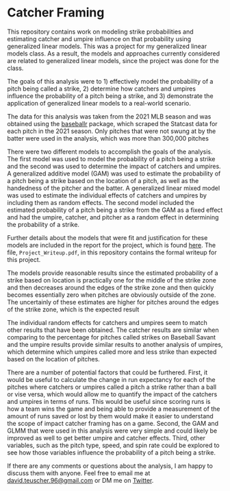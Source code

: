 # Catcher Framing

This repository contains work on modeling strike probabilities and estimating catcher and umpire influence on that probability using generalized linear models. This was a project for my generalized linear models class. As a result, the models and approaches currently considered are related to generalized linear models, since the project was done for the class. 

The goals of this analysis were to 1) effectively model the probability of a pitch being called a strike, 2) determine how catchers and umpires influence the probability of a pitch being a strike, and 3) demonstrate the application of generalized linear models to a real-world scenario. 

The data for this analysis was taken from the 2021 MLB season and was obtained using the [baseballr](https://billpetti.github.io/baseballr/) package, which scraped the Statcast data for each pitch in the 2021 season. Only pitches that were not swung at by the batter were used in the analysis, which was more than 300,000 pitches 

There were two different models to accomplish the goals of the analysis. The first model was used to model the probability of a pitch being a strike and the second was used to determine the impact of catchers and umpires. A generalized additive model (GAM) was used to estimate the probability of a pitch being a strike based on the location of a pitch, as well as the handedness of the pitcher and the batter. A generalized linear mixed model was used to estimate the individual effects of catchers and umpires by including them as random effects. The second model included the estimated probability of a pitch being a strike from the GAM as a fixed effect and had the umpire, catcher, and pitcher as a random effect in determining the probability of a strike. 

Further details about the models that were fit and justification for these models are included in the report for the project, which is found [here](https://github.com/dteuscher1/CatcherFraming/blob/main/Project_Writeup.pdf). The file, `Project_Writeup.pdf`, in this repository contains the formal writeup for this project. 

The models provide reasonable results since the estimated probability of a strike based on location is practically one for the middle of the strike zone and then decreases around the edges of the strike zone and then quickly becomes essentially zero when pitches are obviously outside of the zone. The uncertainly of these estimates are higher for pitches around the edges of the strike zone, which is the expected result 

The individual random effects for catchers and umpires seem to match other results that have been obtained. The catcher results are similar when comparing to the percentage for pitches called strikes on Baseball Savant and the umpire results provide similar results to another analysis of umpires, which determine which umpires called more and less strike than expected based on the location of pitches. 

There are a number of potential factors that could be furthered. First, it would be useful to calculate the change in run expectancy for each of the pitches where catchers or umpires called a pitch a strike rather than a ball or vise versa, which would allow me to quantify the impact of the catchers and umpires in terms of runs. This would be useful since scoring runs is how a team wins the game and being able to provide a measurement of the amount of runs saved or lost by them would make it easier to understand the scope of impact catcher framing has on a game. Second, the GAM and GLMM that were used in this analysis were very simple and could likely be improved as well to get better umpire and catcher effects. Third, other variables, such as the pitch type, speed, and spin rate could be explored to see how those variables influence the probability of a pitch being a strike. 

If there are any comments or questions about the analysis, I am happy to discuss them with anyone. Feel free to email me at david.teuscher.96@gmail.com or DM me on [Twitter](https://twitter.com/TeuscherDavid). 
